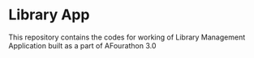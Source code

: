 # Library App
This repository contains the codes for working of Library Management Application built as a part of AFourathon 3.0
